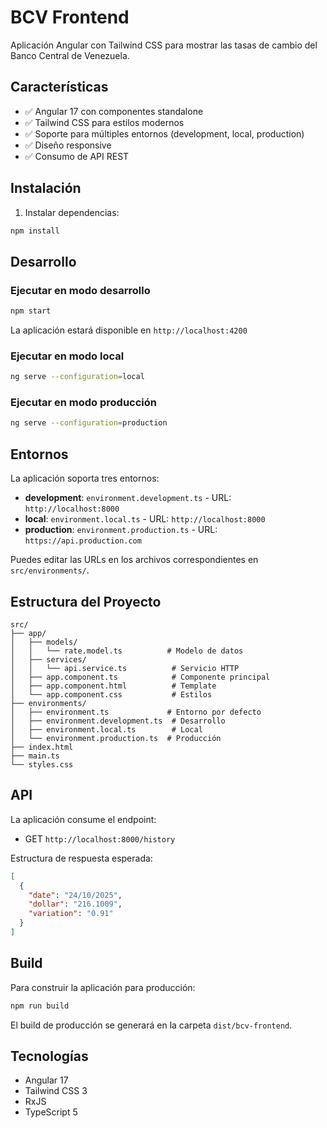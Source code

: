 # BCV Frontend

Aplicación Angular con Tailwind CSS para mostrar las tasas de cambio del Banco Central de Venezuela.

## Características

- ✅ Angular 17 con componentes standalone
- ✅ Tailwind CSS para estilos modernos
- ✅ Soporte para múltiples entornos (development, local, production)
- ✅ Diseño responsive
- ✅ Consumo de API REST

## Instalación

1. Instalar dependencias:
```bash
npm install
```

## Desarrollo

### Ejecutar en modo desarrollo
```bash
npm start
```

La aplicación estará disponible en `http://localhost:4200`

### Ejecutar en modo local
```bash
ng serve --configuration=local
```

### Ejecutar en modo producción
```bash
ng serve --configuration=production
```

## Entornos

La aplicación soporta tres entornos:

- **development**: `environment.development.ts` - URL: `http://localhost:8000`
- **local**: `environment.local.ts` - URL: `http://localhost:8000`
- **production**: `environment.production.ts` - URL: `https://api.production.com`

Puedes editar las URLs en los archivos correspondientes en `src/environments/`.

## Estructura del Proyecto

```
src/
├── app/
│   ├── models/
│   │   └── rate.model.ts          # Modelo de datos
│   ├── services/
│   │   └── api.service.ts          # Servicio HTTP
│   ├── app.component.ts            # Componente principal
│   ├── app.component.html          # Template
│   └── app.component.css           # Estilos
├── environments/
│   ├── environment.ts             # Entorno por defecto
│   ├── environment.development.ts  # Desarrollo
│   ├── environment.local.ts        # Local
│   └── environment.production.ts  # Producción
├── index.html
├── main.ts
└── styles.css
```

## API

La aplicación consume el endpoint:
- GET `http://localhost:8000/history`

Estructura de respuesta esperada:
```json
[
  {
    "date": "24/10/2025",
    "dollar": "216.1009",
    "variation": "0.91"
  }
]
```

## Build

Para construir la aplicación para producción:

```bash
npm run build
```

El build de producción se generará en la carpeta `dist/bcv-frontend`.

## Tecnologías

- Angular 17
- Tailwind CSS 3
- RxJS
- TypeScript 5

